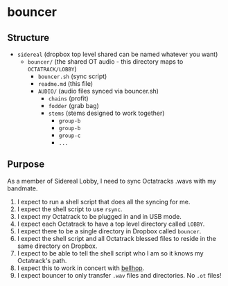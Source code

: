 # bouncer

## Structure

 - `sidereal` (dropbox top level shared can be named whatever you want)
   - `bouncer/` (the shared OT audio - this directory maps to `OCTATRACK/LOBBY`)
     - `bouncer.sh` (sync script)
     - `readme.md` (this file)
     - `AUDIO/` (audio files synced via bouncer.sh)
       - `chains` (profit)
       - `fodder` (grab bag)
       - `stems` (stems designed to work together)
         - `group-b`
         - `group-b`
         - `group-c`
         - `...`

## Purpose

As a member of Sidereal Lobby, I need to sync Octatracks .wavs with my bandmate.

 1. I expect to run a shell script that does all the syncing for me.
 2. I expect the shell script to use `rsync`.
 3. I expect my Octatrack to be plugged in and in USB mode.
 4. I expect each Octatrack to have a top level directory called `LOBBY`.
 5. I expect there to be a single directory in Dropbox called `bouncer`.
 6. I expect the shell script and all Octatrack blessed files to reside in the same directory on Dropbox.
 7. I expect to be able to tell the shell script who I am so it knows my Octatrack's path.
 8. I expect this to work in concert with [bellhop](https://github.com/northern-information/bellhop).
 9. I expect bouncer to only transfer `.wav` files and directories. No `.ot` files!
